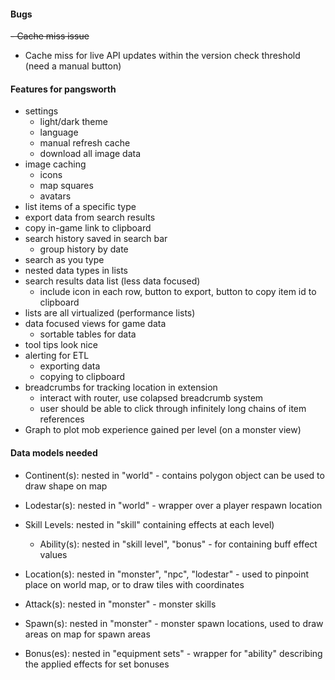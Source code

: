 #### Bugs
~~- Cache miss issue~~
- Cache miss for live API updates within the version check threshold (need a manual button)

#### Features for pangsworth
- settings
    - light/dark theme
    - language
    - manual refresh cache
    - download all image data
- image caching
    - icons
    - map squares
    - avatars
- list items of a specific type
- export data from search results
- copy in-game link to clipboard
- search history saved in search bar
    - group history by date
- search as you type
- nested data types in lists
- search results data list (less data focused)
    - include icon in each row, button to export, button to copy item id to clipboard
- lists are all virtualized (performance lists)
- data focused views for game data
    - sortable tables for data
- tool tips look nice
- alerting for ETL
    - exporting data
    - copying to clipboard
- breadcrumbs for tracking location in extension
    - interact with router, use colapsed breadcrumb system
    - user should be able to click through infinitely long chains of item references
- Graph to plot mob experience gained per level (on a monster view)

#### Data models needed
- Continent(s): nested in "world" - contains polygon object can be used to draw shape on map
- Lodestar(s): nested in "world" - wrapper over a player respawn location

- Skill Levels: nested in "skill" containing effects at each level)
    - Ability(s): nested in "skill level", "bonus" - for containing buff effect values

- Location(s): nested in "monster", "npc", "lodestar" - used to pinpoint place on world map, or to draw tiles with coordinates
- Attack(s): nested in "monster" - monster skills
- Spawn(s): nested in "monster" - monster spawn locations, used to draw areas on map for spawn areas

- Bonus(es): nested in "equipment sets" - wrapper for "ability" describing the applied effects for set bonuses

